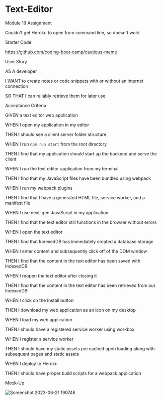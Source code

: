 # Text-Editor
Module 19 Assignment

Couldn't get Heroku to open from command line, so doesn't work

Starter Code

https://github.com/coding-boot-camp/cautious-meme

User Story

AS A developer

I WANT to create notes or code snippets with or without an internet connection

SO THAT I can reliably retrieve them for later use

Acceptance Criteria

GIVEN a text editor web application

WHEN I open my application in my editor

THEN I should see a client server folder structure

WHEN I run `npm run start` from the root directory

THEN I find that my application should start up the backend and serve the client

WHEN I run the text editor application from my terminal

THEN I find that my JavaScript files have been bundled using webpack

WHEN I run my webpack plugins

THEN I find that I have a generated HTML file, service worker, and a manifest file

WHEN I use next-gen JavaScript in my application

THEN I find that the text editor still functions in the browser without errors

WHEN I open the text editor

THEN I find that IndexedDB has immediately created a database storage

WHEN I enter content and subsequently click off of the DOM window

THEN I find that the content in the text editor has been saved with IndexedDB

WHEN I reopen the text editor after closing it

THEN I find that the content in the text editor has been retrieved from our IndexedDB

WHEN I click on the Install button

THEN I download my web application as an icon on my desktop

WHEN I load my web application

THEN I should have a registered service worker using workbox

WHEN I register a service worker

THEN I should have my static assets pre cached upon loading along with subsequent pages and static assets

WHEN I deploy to Heroku

THEN I should have proper build scripts for a webpack application

Mock-Up

![Screenshot 2023-06-21 190746](https://github.com/Dynashia/Text-Editor/assets/120364268/dad71e6e-29bb-410c-a341-769ae7aabe17)


